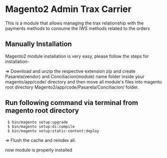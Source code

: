 # Magento2 Admin Trax Carrier
This is a module that allows managing the trax relationship with the payments methods to consume the IWS methods related to the orders
## Manually Installation

Magento2 module installation is very easy, please follow the steps for installation-

=> Download and unzip the respective extension zip and create Pasarela(vendor) and Conciliacion(module) name folder inside your magento/app/code/ directory and then move all module's files into magento root directory Magento2/app/code/Pasarela/Conciliacion/ folder.
    

## Run following command via terminal from magento root directory 
  
     $ bin/magento setup:upgrade
     $ bin/magento setup:di:compile
     $ bin/magento setup:static-content:deploy

=> Flush the cache and reindex all.

now module is properly installed